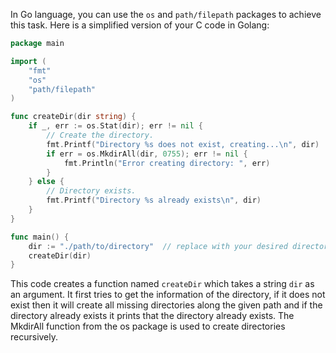  In Go language, you can use the `os` and `path/filepath` packages to achieve this task. Here is a simplified version of your C code in Golang:

```go
package main

import (
	"fmt"
	"os"
	"path/filepath"
)

func createDir(dir string) {
    if _, err := os.Stat(dir); err != nil {
        // Create the directory.
        fmt.Printf("Directory %s does not exist, creating...\n", dir)
        if err = os.MkdirAll(dir, 0755); err != nil {
            fmt.Println("Error creating directory: ", err)
        }
    } else {
        // Directory exists.
        fmt.Printf("Directory %s already exists\n", dir)
    }
}

func main() {
	dir := "./path/to/directory"  // replace with your desired directory path
	createDir(dir)
}
```
This code creates a function named `createDir` which takes a string `dir` as an argument. It first tries to get the information of the directory, if it does not exist then it will create all missing directories along the given path and if the directory already exists it prints that the directory already exists. The MkdirAll function from the os package is used to create directories recursively.
